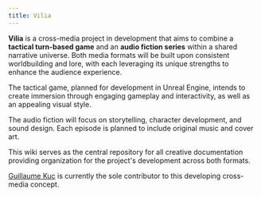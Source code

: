 ```yaml
---
title: Vilia
---
```

**Vilia** is a cross-media project in development that aims to combine a **tactical turn-based game** and an **audio fiction series** within a shared narrative universe. Both media formats will be built upon consistent worldbuilding and lore, with each leveraging its unique strengths to enhance the audience experience.

The tactical game, planned for development in Unreal Engine, intends to create immersion through engaging gameplay and interactivity, as well as an appealing visual style.

The audio fiction will focus on storytelling, character development, and sound design. Each episode is planned to include original music and cover art.

This wiki serves as the central repository for all creative documentation providing organization for the project's development across both formats.

[Guillaume Kuc](https://guillaumekuc.github.io/links) is currently the sole contributor to this developing cross-media concept.